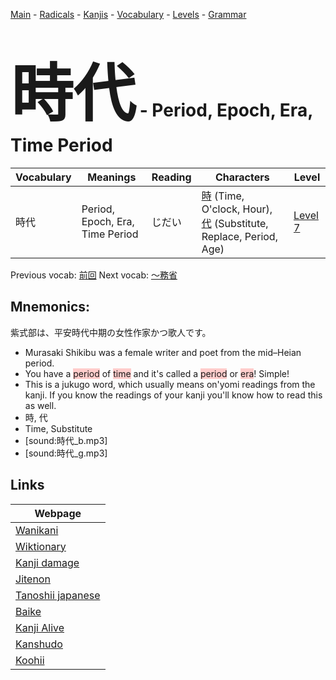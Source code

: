 <style> bigfont {font-size: 100px}</style>
[Main](../README.md) -
[Radicals](../radicals.md) -
[Kanjis](../kanjis.md) -
[Vocabulary](../vocabulary.md) -
[Levels](../levels.md) -
[Grammar](../grammar.md)
# <bigfont> 時代</bigfont> - Period, Epoch, Era, Time Period 

| Vocabulary | Meanings | Reading | Characters | Level |
| --- | --- | --- | --- | --- |
| 時代 | Period, Epoch, Era, Time Period | じだい |  [時](../kanjis/時.md) (Time, O'clock, Hour), [代](../kanjis/代.md) (Substitute, Replace, Period, Age) | [Level 7](../levels/wk_level7.md) |

Previous vocab: [前回](前回.md) Next vocab: [〜務省](〜務省.md) 

## Mnemonics:
紫式部は、平安時代中期の女性作家かつ歌人です。
* Murasaki Shikibu was a female writer and poet from the mid–Heian period.
* You have a <span style="background-color:#ffcccb"> period</span> of <span style="background-color:#ffcccb"> time</span> and it's called a <span style="background-color:#ffcccb"> period</span> or <span style="background-color:#ffcccb"> era</span>! Simple!
* This is a jukugo word, which usually means on'yomi readings from the kanji. If you know the readings of your kanji you'll know how to read this as well.
* 時, 代
* Time, Substitute
* [sound:時代_b.mp3]
* [sound:時代_g.mp3]


## Links 

| Webpage |
| --- |
| [Wanikani          ](https://www.wanikani.com/kanji/時代) |
| [Wiktionary        ](https://en.wiktionary.org/wiki/時代) |
| [Kanji damage      ](http://www.kanjidamage.com/kanji/search?utf8=✓&q=時代) |
| [Jitenon           ](https://jitenon.com/kanji/時代) |
| [Tanoshii japanese ](https://www.tanoshiijapanese.com/dictionary/kanji.cfm?k=時代) |
| [Baike             ](https://baike.baidu.com/item/時代) |
| [Kanji Alive       ](https://app.kanjialive.com/時代) |
| [Kanshudo          ](https://www.kanshudo.com/searchmn?q=時代) |
| [Koohii            ](https://kanji.koohii.com/study/kanji/時代) |
